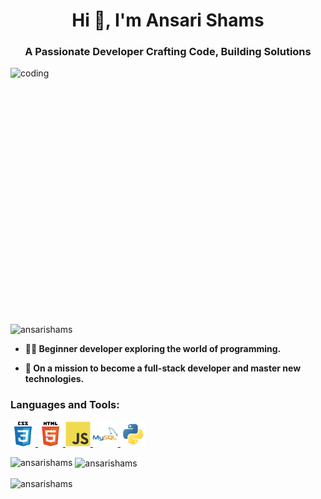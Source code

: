 
<h1 align="center">Hi 👋, I'm Ansari Shams</h1>
<h3 align="center">A Passionate Developer Crafting Code, Building Solutions</h3>

<img align="right" alt="coding" width="600"  height="410" src="https://media4.giphy.com/media/qgQUggAC3Pfv687qPC/giphy.gif?cid=6c09b9521ixc7d01lrtlpssxqd20r72b0z3cs8gb0gr2atgx&ep=v1_gifs_search&rid=giphy.gif&ct=g">

<p align="left"> <img src="https://komarev.com/ghpvc/?username=ansarishams&label=Profile%20views&color=0e75b6&style=flat" alt="ansarishams" /> </p>


- **👨‍💻 Beginner developer exploring the world of programming.**

- **🚀 On a mission to become a full-stack developer and master new technologies.**

<p align="left">
</p>
<h3 align="left">Languages and Tools:</h3>
<p align="left"> <a href="https://www.w3schools.com/css/" target="_blank" rel="noreferrer"> <img src="https://raw.githubusercontent.com/devicons/devicon/master/icons/css3/css3-original-wordmark.svg" alt="css3" width="40" height="40"/> </a> <a href="https://www.w3.org/html/" target="_blank" rel="noreferrer"> <img src="https://raw.githubusercontent.com/devicons/devicon/master/icons/html5/html5-original-wordmark.svg" alt="html5" width="40" height="40"/> </a> <a href="https://developer.mozilla.org/en-US/docs/Web/JavaScript" target="_blank" rel="noreferrer"> <img src="https://raw.githubusercontent.com/devicons/devicon/master/icons/javascript/javascript-original.svg" alt="javascript" width="40" height="40"/> </a> <a href="https://www.mysql.com/" target="_blank" rel="noreferrer"> <img src="https://raw.githubusercontent.com/devicons/devicon/master/icons/mysql/mysql-original-wordmark.svg" alt="mysql" width="40" height="40"/> </a> <a href="https://www.python.org" target="_blank" rel="noreferrer"> <img src="https://raw.githubusercontent.com/devicons/devicon/master/icons/python/python-original.svg" alt="python" width="40" height="40"/> </a> </p>

<p><img align="left" src="https://github-readme-stats.vercel.app/api/top-langs?username=ansarishams&show_icons=true&locale=en&layout=compact" alt="ansarishams" /></p>

<p>&nbsp;<img align="center" src="https://github-readme-stats.vercel.app/api?username=ansarishams&show_icons=true&locale=en" alt="ansarishams" /></p>

<p><img align="center" src="https://github-readme-streak-stats.herokuapp.com/?user=ansarishams&" alt="ansarishams" /></p>
